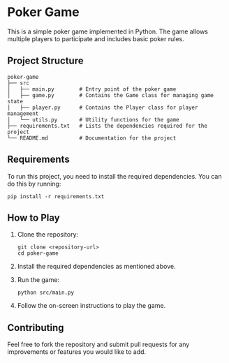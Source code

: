 # Poker Game

This is a simple poker game implemented in Python. The game allows multiple players to participate and includes basic poker rules.

## Project Structure

```
poker-game
├── src
│   ├── main.py        # Entry point of the poker game
│   ├── game.py        # Contains the Game class for managing game state
│   ├── player.py      # Contains the Player class for player management
│   └── utils.py       # Utility functions for the game
├── requirements.txt   # Lists the dependencies required for the project
└── README.md          # Documentation for the project
```

## Requirements

To run this project, you need to install the required dependencies. You can do this by running:

```
pip install -r requirements.txt
```

## How to Play

1. Clone the repository:
   ```
   git clone <repository-url>
   cd poker-game
   ```

2. Install the required dependencies as mentioned above.

3. Run the game:
   ```
   python src/main.py
   ```

4. Follow the on-screen instructions to play the game.

## Contributing

Feel free to fork the repository and submit pull requests for any improvements or features you would like to add.